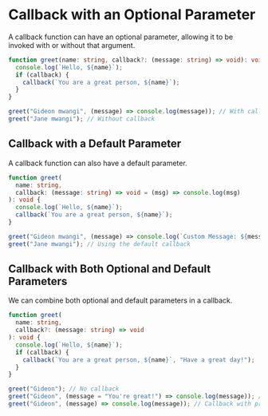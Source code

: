 # Callback with an Optional Parameter

A callback function can have an optional parameter, allowing it to be invoked with or without that argument.

```typescript
function greet(name: string, callback?: (message: string) => void): void {
  console.log(`Hello, ${name}`);
  if (callback) {
    callback(`You are a great person, ${name}`);
  }
}

greet("Gideon mwangi", (message) => console.log(message)); // With callback
greet("Jane mwangi"); // Without callback
```

## Callback with a Default Parameter

A callback function can also have a default parameter.

```typescript
function greet(
  name: string,
  callback: (message: string) => void = (msg) => console.log(msg)
): void {
  console.log(`Hello, ${name}`);
  callback(`You are a great person, ${name}`);
}

greet("Gideon mwangi", (message) => console.log(`Custom Message: ${message}`)); // Using a custom callback
greet("Jane mwangi"); // Using the default callback
```

## Callback with Both Optional and Default Parameters

We can combine both optional and default parameters in a callback.

```typescript
function greet(
  name: string,
  callback?: (message: string) => void
): void {
  console.log(`Hello, ${name}`);
  if (callback) {
    callback(`You are a great person, ${name}`, "Have a great day!");
  }
}

greet("Gideon"); // No callback
greet("Gideon", (message = "You're great!") => console.log(message)); // Callback with default parameter
greet("Gideon", (message) => console.log(message)); // Callback with provided parameter
```
